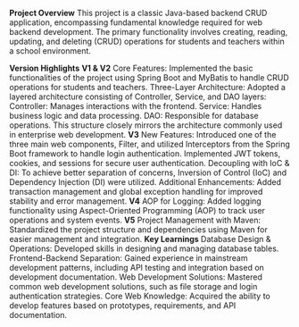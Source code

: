**Project Overview**
This project is a classic Java-based backend CRUD application, encompassing fundamental knowledge required for web backend development. 
The primary functionality involves creating, reading, updating, and deleting (CRUD) operations for students and teachers within a school environment.

**Version Highlights**
**V1 & V2**
Core Features: Implemented the basic functionalities of the project using Spring Boot and MyBatis to handle CRUD operations for students and teachers.
Three-Layer Architecture: Adopted a layered architecture consisting of Controller, Service, and DAO layers:
Controller: Manages interactions with the frontend.
Service: Handles business logic and data processing.
DAO: Responsible for database operations.
This structure closely mirrors the architecture commonly used in enterprise web development.
**V3**
New Features:
Introduced one of the three main web components, Filter, and utilized Interceptors from the Spring Boot framework to handle login authentication.
Implemented JWT tokens, cookies, and sessions for secure user authentication.
Decoupling with IoC & DI: To achieve better separation of concerns, Inversion of Control (IoC) and Dependency Injection (DI) were utilized.
Additional Enhancements: Added transaction management and global exception handling for improved stability and error management.
**V4**
AOP for Logging: Added logging functionality using Aspect-Oriented Programming (AOP) to track user operations and system events.
**V5**
Project Management with Maven: Standardized the project structure and dependencies using Maven for easier management and integration.
**Key Learnings**
Database Design & Operations: Developed skills in designing and managing database tables.
Frontend-Backend Separation: Gained experience in mainstream development patterns, including API testing and integration based on development documentation.
Web Development Solutions: Mastered common web development solutions, such as file storage and login authentication strategies.
Core Web Knowledge: Acquired the ability to develop features based on prototypes, requirements, and API documentation.
